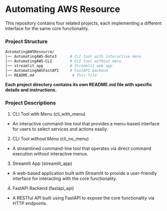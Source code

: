 # Automating AWS Resource
This repository contains four related projects, each implementing a different interface for the same core functionality.

### Project Structure
```sh
AutomatingAWSResource/
│── AutomatingAWS-Boto3      # CLI tool with interactive menu
│── AutomatingAWS-CLI        # CLI tool without menu
│── streamlit_app            # Streamlit web app
│── AutomatingAWSFastAPI     # FastAPI backend
│── README.md                 # This file
```

**Each project directory contains its own README.md file with specific details and instructions.**


### Project Descriptions

1. CLI Tool with Menu (cli_with_menu)
- An interactive command-line tool that provides a menu-based interface for users to select services and actions easily.

2. CLI Tool without Menu (cli_no_menu)
- A streamlined command-line tool that operates via direct command execution without interactive menus.

3. Streamlit App (streamlit_app)

- A web-based application built with Streamlit to provide a user-friendly interface for interacting with the core functionality.

4. FastAPI Backend (fastapi_api)

- A RESTful API built using FastAPI to expose the core functionality via HTTP endpoints.



